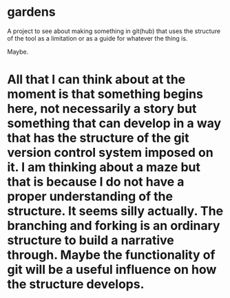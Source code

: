 # gardens

A project to see about making something in git(hub) that uses the structure of the tool as a limitation or as a guide for whatever the thing is.

Maybe.

# All that I can think about at the moment is that something begins here, not necessarily a story but something that can develop in a way that has the structure of the git version control system imposed on it. I am thinking about a maze but that is because I do not have a proper understanding of the structure. It seems silly actually. The branching and forking is an ordinary structure to build a narrative through. Maybe the functionality of git will be a useful influence on how the structure develops.
